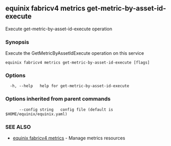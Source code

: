 ## equinix fabricv4 metrics get-metric-by-asset-id-execute

Execute get-metric-by-asset-id-execute operation

### Synopsis

Execute the GetMetricByAssetIdExecute operation on this service

```
equinix fabricv4 metrics get-metric-by-asset-id-execute [flags]
```

### Options

```
  -h, --help   help for get-metric-by-asset-id-execute
```

### Options inherited from parent commands

```
      --config string   config file (default is $HOME/equinix/equinix.yaml)
```

### SEE ALSO

* [equinix fabricv4 metrics](equinix_fabricv4_metrics.md)	 - Manage metrics resources

